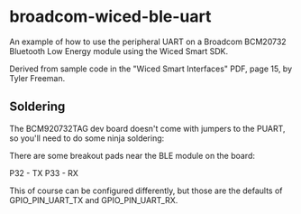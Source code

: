 broadcom-wiced-ble-uart
=======================

An example of how to use the peripheral UART on a Broadcom BCM20732 Bluetooth Low Energy module using the Wiced Smart SDK. 

Derived from sample code in the "Wiced Smart Interfaces" PDF, page 15, by Tyler Freeman.


Soldering
-------------

The BCM920732TAG dev board doesn't come with jumpers to the PUART, so you'll need to do some ninja soldering:

There are some breakout pads near the BLE module on the board:

P32 - TX
P33 - RX

This of course can be configured differently, but those are the defaults of GPIO_PIN_UART_TX and GPIO_PIN_UART_RX.
